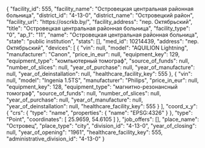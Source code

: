 {
    "facility_id": 555,
    "facility_name": "Островецкая центральная районная больница",
    "district_id": "4-13-0",
    "district_name": "Островецкий район",
    "facility_url": "https:\/\/oscrkb.by\/",
    "facility_address": "пер. Октябрьский",
    "title": "Островецкая центральная районная больница",
    "facility_type": "0",
    "ap_1": "11",
    "name": "Островецкая центральная районная больница",
    "state": "public institution",
    "stats": [],
    "med_id": 10214439,
    "address": "пер. Октябрьский",
    "devices": [
        {
            "vin": null,
            "model": "AQUILION Lightning",
            "manufacturer": "Canon",
            "price_in_eur": null,
            "equipment_key": 129,
            "equipment_type": "компьютерный томограф",
            "source_of_funds": null,
            "number_of_slices": null,
            "year_of_purchase": null,
            "year_of_manufacture": null,
            "year_of_deinstallation": null,
            "healthcare_facility_key": 555
        },
        {
            "vin": null,
            "model": "Ingenia 1.5TS",
            "manufacturer": "Philips",
            "price_in_eur": null,
            "equipment_key": 128,
            "equipment_type": "магнитно-резонансный томограф",
            "source_of_funds": null,
            "number_of_slices": null,
            "year_of_purchase": null,
            "year_of_manufacture": null,
            "year_of_deinstallation": null,
            "healthcare_facility_key": 555
        }
    ],
    "coord_x_y": {
        "crs": {
            "type": "name",
            "properties": {
                "name": "EPSG:4326"
            }
        },
        "type": "Point",
        "coordinates": [
            25.9659,
            54.6105
        ]
    },
    "job_offers": [],
    "place_name": "Островец",
    "place_type": "city",
    "division_id": "4-13-0",
    "year_of_closing": null,
    "year_of_opening": "1961",
    "healthcare_facility_key": 555,
    "administrative_division_id": "4-13-0"
}